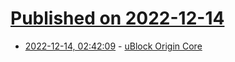 # [Published on 2022-12-14](index.md)

* [2022-12-14, 02:42:09](https://news.ycombinator.com/item?id=33979379) - [uBlock Origin Core](https://www.npmjs.com/package/@gorhill/ubo-core)
